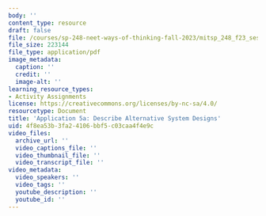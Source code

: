 ```yaml
---
body: ''
content_type: resource
draft: false
file: /courses/sp-248-neet-ways-of-thinking-fall-2023/mitsp_248_f23_ses04_app05a.pdf
file_size: 223144
file_type: application/pdf
image_metadata:
  caption: ''
  credit: ''
  image-alt: ''
learning_resource_types:
- Activity Assignments
license: https://creativecommons.org/licenses/by-nc-sa/4.0/
resourcetype: Document
title: 'Application 5a: Describe Alternative System Designs'
uid: 4f8ea53b-3fa2-4106-bbf5-c03caa4f4e9c
video_files:
  archive_url: ''
  video_captions_file: ''
  video_thumbnail_file: ''
  video_transcript_file: ''
video_metadata:
  video_speakers: ''
  video_tags: ''
  youtube_description: ''
  youtube_id: ''
---
```


